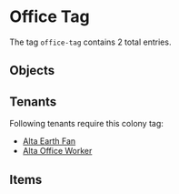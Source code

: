 # Office Tag

The tag `office-tag` contains 2 total entries.

## Objects

## Tenants

Following tenants require this colony tag:

- [Alta Earth Fan](https://ceterai.github.io/MyEnternia/Wiki/AltaEarthFan)
- [Alta Office Worker](https://ceterai.github.io/MyEnternia/Wiki/AltaOfficeWorker)

## Items

